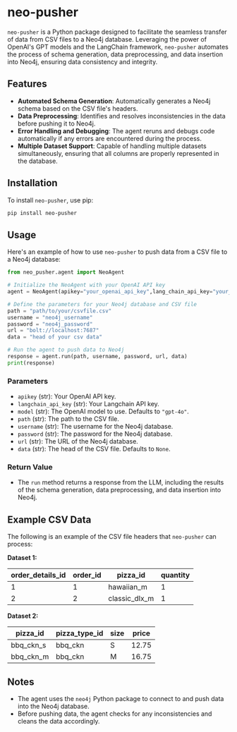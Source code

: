 # neo-pusher

`neo-pusher` is a Python package designed to facilitate the seamless transfer of data from CSV files to a Neo4j database. Leveraging the power of OpenAI's GPT models and the LangChain framework, `neo-pusher` automates the process of schema generation, data preprocessing, and data insertion into Neo4j, ensuring data consistency and integrity.

## Features

- **Automated Schema Generation**: Automatically generates a Neo4j schema based on the CSV file's headers.
- **Data Preprocessing**: Identifies and resolves inconsistencies in the data before pushing it to Neo4j.
- **Error Handling and Debugging**: The agent reruns and debugs code automatically if any errors are encountered during the process.
- **Multiple Dataset Support**: Capable of handling multiple datasets simultaneously, ensuring that all columns are properly represented in the database.

## Installation

To install `neo-pusher`, use pip:

```bash
pip install neo-pusher
```

## Usage

Here's an example of how to use `neo-pusher` to push data from a CSV file to a Neo4j database:

```python
from neo_pusher.agent import NeoAgent

# Initialize the NeoAgent with your OpenAI API key
agent = NeoAgent(apikey="your_openai_api_key",lang_chain_api_key="your_lang_chain_api_key")

# Define the parameters for your Neo4j database and CSV file
path = "path/to/your/csvfile.csv"
username = "neo4j_username"
password = "neo4j_password"
url = "bolt://localhost:7687"
data = "head of your csv data"

# Run the agent to push data to Neo4j
response = agent.run(path, username, password, url, data)
print(response)
```

### Parameters

- `apikey` (str): Your OpenAI API key.
- `langchain_api_key` (str): Your Langchain API key.
- `model` (str): The OpenAI model to use. Defaults to `"gpt-4o"`.
- `path` (str): The path to the CSV file.
- `username` (str): The username for the Neo4j database.
- `password` (str): The password for the Neo4j database.
- `url` (str): The URL of the Neo4j database.
- `data` (str): The head of the CSV file. Defaults to `None`.

### Return Value

- The `run` method returns a response from the LLM, including the results of the schema generation, data preprocessing, and data insertion into Neo4j.

## Example CSV Data

The following is an example of the CSV file headers that `neo-pusher` can process:

**Dataset 1:**

| order_details_id | order_id | pizza_id        | quantity |
|------------------|----------|-----------------|----------|
| 1                | 1        | hawaiian_m       | 1        |
| 2                | 2        | classic_dlx_m    | 1        |

**Dataset 2:**

| pizza_id | pizza_type_id | size | price |
|----------|---------------|------|-------|
| bbq_ckn_s | bbq_ckn       | S    | 12.75 |
| bbq_ckn_m | bbq_ckn       | M    | 16.75 |

## Notes

- The agent uses the `neo4j` Python package to connect to and push data into the Neo4j database.
- Before pushing data, the agent checks for any inconsistencies and cleans the data accordingly.

